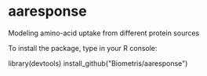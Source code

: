 # aaresponse

Modeling amino-acid uptake from different protein sources


To install the package, type in your R console:

library(devtools)
install_github("Biometris/aaresponse")
